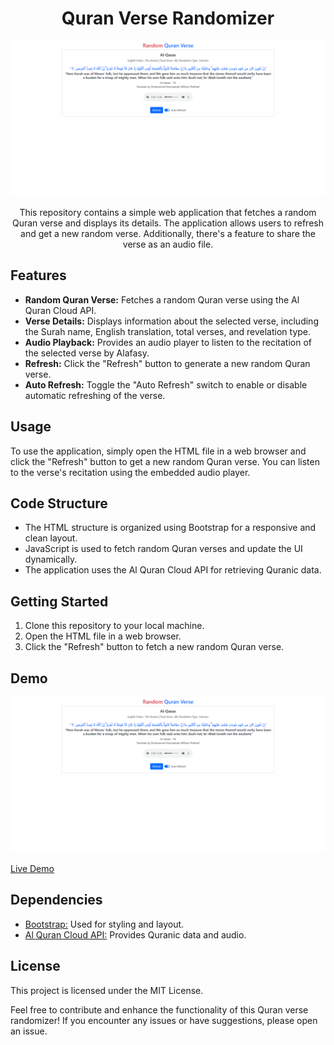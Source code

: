 <h1 align="center">Quran Verse Randomizer</h1>

<p align="center">
  <img src="https://github.com/xoventechdev/Random-Quran-Verse/blob/master/screencapture.png" alt="Project Image">
</p>

<p align="center">This repository contains a simple web application that fetches a random Quran verse and displays its details. The application allows users to refresh and get a new random verse. Additionally, there's a feature to share the verse as an audio file.</p>

<h2>Features</h2>
<ul>
  <li><strong>Random Quran Verse:</strong> Fetches a random Quran verse using the Al Quran Cloud API.</li>
  <li><strong>Verse Details:</strong> Displays information about the selected verse, including the Surah name, English translation, total verses, and revelation type.</li>
  <li><strong>Audio Playback:</strong> Provides an audio player to listen to the recitation of the selected verse by Alafasy.</li>
  <li><strong>Refresh:</strong> Click the "Refresh" button to generate a new random Quran verse.</li>
  <li><strong>Auto Refresh:</strong> Toggle the "Auto Refresh" switch to enable or disable automatic refreshing of the verse.</li>
</ul>

<h2>Usage</h2>
<p>To use the application, simply open the HTML file in a web browser and click the "Refresh" button to get a new random Quran verse. You can listen to the verse's recitation using the embedded audio player.</p>

<h2>Code Structure</h2>
<ul>
  <li>The HTML structure is organized using Bootstrap for a responsive and clean layout.</li>
  <li>JavaScript is used to fetch random Quran verses and update the UI dynamically.</li>
  <li>The application uses the Al Quran Cloud API for retrieving Quranic data.</li>
</ul>

<h2>Getting Started</h2>
<ol>
  <li>Clone this repository to your local machine.</li>
  <li>Open the HTML file in a web browser.</li>
  <li>Click the "Refresh" button to fetch a new random Quran verse.</li>
</ol>


<h2>Demo</h2>

![Demo](https://github.com/xoventechdev/Random-Quran-Verse/blob/master/screencapture.png)

[Live Demo](https://xoventechdev.github.io/Random-Quran-Verse/)


<h2>Dependencies</h2>
<ul>
  <li><a href="https://getbootstrap.com/">Bootstrap:</a> Used for styling and layout.</li>
  <li><a href="https://api.alquran.cloud/">Al Quran Cloud API:</a> Provides Quranic data and audio.</li>
</ul>

<h2>License</h2>
<p>This project is licensed under the MIT License.</p>

<p>Feel free to contribute and enhance the functionality of this Quran verse randomizer! If you encounter any issues or have suggestions, please open an issue.</p>
